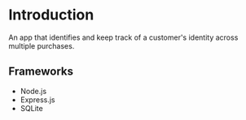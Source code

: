 # Introduction

An app that identifies and keep track of a customer's identity across multiple purchases.

## Frameworks

- Node.js
- Express.js
- SQLite
